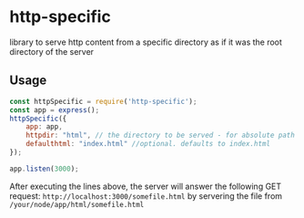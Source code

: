 # http-specific
library to serve http content from a specific directory as if it was the root directory of the server

## Usage
```javascript
const httpSpecific = require('http-specific');
const app = express();
httpSpecific({
    app: app,
    httpdir: "html", // the directory to be served - for absolute path start with '/'
    defaulthtml: "index.html" //optional. defaults to index.html
});

app.listen(3000);
```

After executing the lines above, the server will answer the following GET request:
`http://localhost:3000/somefile.html`
by servering the file from `/your/node/app/html/somefile.html`

